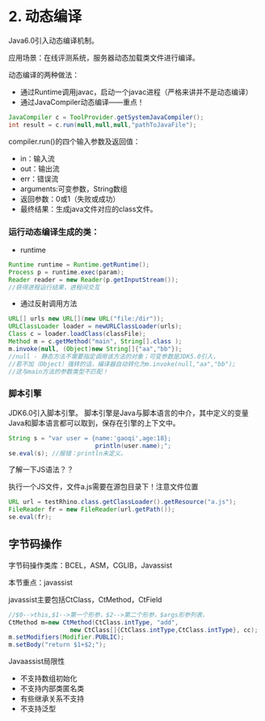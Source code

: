 # 2. 动态编译

Java6.0引入动态编译机制。 

应用场景：在线评测系统，服务器动态加载类文件进行编译。

动态编译的两种做法： 

* 通过Runtime调用javac，启动一个javac进程（严格来讲并不是动态编译） 
* 通过JavaCompiler动态编译——重点！

```java
JavaCompiler c = ToolProvider.getSystemJavaCompiler();
int result = c.run(null,null,null,"pathToJavaFile"); 
```

compiler.run\(\)的四个输入参数及返回值： 

* in：输入流 
* out：输出流 
* err：错误流 
* arguments:可变参数，String数组 
* 返回参数：0或1（失败或成功） 
* 最终结果：生成java文件对应的class文件。

### 运行动态编译生成的类： 

* runtime 

```java
Runtime runtime = Runtime.getRuntime(); 
Process p = runtime.exec(param);
Reader reader = new Reader(p.getInputStream());
//获得进程运行结果，进程间交互
```

* 通过反射调用方法

```java
URL[] urls new URL[](new URL("file:/dir"));
URLClassLoader loader = newURLClassLoader(urls);
Class c = loader.loadClass(classFile);
Method m = c.getMethod("main", String[].class );
m.invoke(null, (Object)new String[]{"aa","bb"});
//null - 静态方法不需要指定调用该方法的对象；可变参数是JDK5.0引入，
//若不加（Object）强转的话，编译器自动转化为m.invoke(null,"aa","bb");
//这与main方法的参数类型不匹配！
```

### 脚本引擎

JDK6.0引入脚本引擎。 脚本引擎是Java与脚本语言的中介，其中定义的变量Java和脚本语言都可以取到，保存在引擎的上下文中。

```java
String s = "var user = {name:'gaoqi',age:18};
                        println(user.name);";
se.eval(s); //报错：println未定义。
```

了解一下JS语法？？

执行一个JS文件，文件a.js需要在源包目录下！注意文件位置 

```java
URL url = testRhino.class.getClassLoader().getResource("a.js"); 
FileReader fr = new FileReader(url.getPath());
se.eval(fr);
```

## 字节码操作

字节码操作类库：BCEL，ASM，CGLIB，Javassist 

本节重点：javassist 

javassist主要包括CtClass，CtMethod，CtField 

```java
//$0-->this,$1-->第一个形参，$2-->第二个形参，$args形参列表，
CtMethod m=new CtMethod(CtClass.intType, "add", 
                 new CtClass[]{CtClass.intType,CtClass.intType}, cc);
m.setModifiers(Modifier.PUBLIC); 
m.setBody("return $1+$2;");
```

Javaassist局限性

* 不支持数组初始化
* 不支持内部类匿名类
* 有些继承关系不支持
* 不支持泛型

